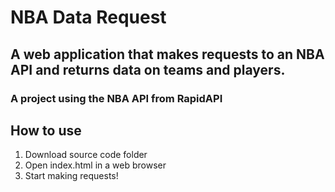 # NBA Data Request
## A web application that makes requests to an NBA API and returns data on teams and players.
### A project using the NBA API from RapidAPI

## How to use
1. Download source code folder
2. Open index.html in a web browser
3. Start making requests!

